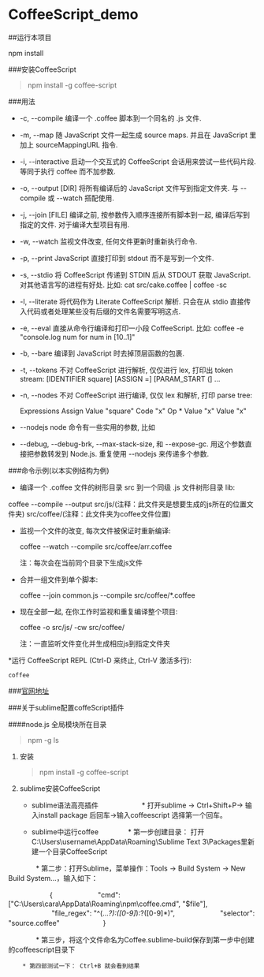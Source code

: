# CoffeeScript_demo

##运行本项目

npm install


###安装CoffeeScript
> npm install -g coffee-script

###用法

- -c, --compile	编译一个 .coffee 脚本到一个同名的 .js 文件.
- -m, --map	随 JavaScript 文件一起生成 source maps. 并且在 JavaScript 里加上 sourceMappingURL 指令.
- -i, --interactive	启动一个交互式的 CoffeeScript 会话用来尝试一些代码片段. 等同于执行 coffee 而不加参数.
- -o, --output [DIR]	将所有编译后的 JavaScript 文件写到指定文件夹. 与 --compile 或 --watch 搭配使用.
- -j, --join [FILE]	编译之前, 按参数传入顺序连接所有脚本到一起, 编译后写到指定的文件. 对于编译大型项目有用.
- -w, --watch	监视文件改变, 任何文件更新时重新执行命令.
- -p, --print	JavaScript 直接打印到 stdout 而不是写到一个文件.
- -s, --stdio	将 CoffeeScript 传递到 STDIN 后从 STDOUT 获取 JavaScript. 对其他语言写的进程有好处. 比如:
cat src/cake.coffee | coffee -sc
- -l, --literate	将代码作为 Literate CoffeeScript 解析. 只会在从 stdio 直接传入代码或者处理某些没有后缀的文件名需要写明这点.
- -e, --eval	直接从命令行编译和打印一小段 CoffeeScript. 比如:
coffee -e "console.log num for num in [10..1]"
- -b, --bare	编译到 JavaScript 时去掉顶层函数的包裹.
- -t, --tokens	不对 CoffeeScript 进行解析, 仅仅进行 lex, 打印出 token stream: [IDENTIFIER square] [ASSIGN =] [PARAM_START (] ...
- -n, --nodes	不对 CoffeeScript 进行编译, 仅仅 lex 和解析, 打印 parse tree:

  Expressions
     Assign
      Value "square"
      Code "x"
        Op *
          Value "x"
          Value "x"
          
- --nodejs	node 命令有一些实用的参数, 比如
- --debug, --debug-brk, --max-stack-size, 和 --expose-gc. 用这个参数直接把参数转发到 Node.js. 重复使用 --nodejs 来传递多个参数.


###命令示例(以本实例结构为例)
* 编译一个 .coffee 文件的树形目录 src 到一个同级  .js 文件树形目录 lib:

coffee --compile --output src/js/(注释：此文件夹是想要生成的js所在的位置文件夹) src/coffee/(注释：此文件夹为coffee文件位置)

* 监视一个文件的改变, 每次文件被保证时重新编译:

	coffee --watch --compile src/coffee/arr.coffee

	注：每次会在当前同个目录下生成js文件

* 合并一组文件到单个脚本:

	coffee --join common.js --compile src/coffee/*.coffee

* 现在全部一起, 在你工作时监视和重复编译整个项目:

	coffee -o src/js/ -cw src/coffee/

	注：一直监听文件变化并生成相应js到指定文件夹

*运行 CoffeeScript REPL (Ctrl-D 来终止, Ctrl-V 激活多行):

	coffee

###[官网地址](http://coffee-script.org/#top)


###关于sublime配置coffeScript插件

####node.js 全局模块所在目录
> npm -g ls

1. 安装

	> npm install -g coffee-script

2. sublime安装CoffeeScript

	* sublime语法高亮插件　　
　　　　* 打开sublime -> Ctrl+Shift+P-> 输入install package 后回车->输入coffeescript 选择第一个回车。

	* sublime中运行coffee
　　　　* 第一步创建目录： 打开 C:\Users\username\AppData\Roaming\Sublime Text 3\Packages里新建一个目录CoffeeScript

　　　　* 第二步：打开Sublime，菜单操作：Tools -> Build System -> New Build System…，输入如下：

　　　　　　{
　　　　　　	"cmd": ["C:\\Users\\cara\\AppData\\Roaming\\npm\\coffee.cmd", "$file"],
　　　　　　	"file_regex": "^(...*?):([0-9]*):?([0-9]*)",
　　　　　　	"selector": "source.coffee"
　　　　　　}

　　　　* 第三步，将这个文件命名为Coffee.sublime-build保存到第一步中创建的coffeescript目录下

 		* 第四部测试一下： Ctrl+B 就会看到结果
 